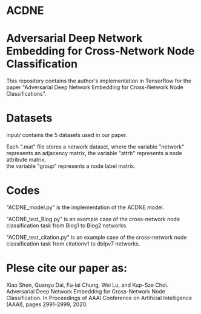 # ACDNE
Adversarial Deep Network Embedding for Cross-Network Node Classification
====
This repository contains the author's implementation in Tensorflow for the paper "Adversarial Deep Network Embedding for Cross-Network Node Classifications".


Datasets
===
input/ contains the 5 datasets used in our paper.

Each ".mat" file stores a network dataset, where 
the variable "network" represents an adjacency matrix, 
the variable "attrb" represents a node attribute matrix,  
the variable "group" represents a node label matrix. 

Codes
===
"ACDNE_model.py" is the implementation of the ACDNE model.

"ACDNE_test_Blog.py" is an example case of the cross-network node classification task from Blog1 to Blog2 networks.

"ACDNE_test_citation.py" is an example case of the cross-network node classification task from citationv1 to dblpv7 networks.

Plese cite our paper as:
===
Xiao Shen, Quanyu Dai, Fu-lai Chung, Wei Lu, and Kup-Sze Choi. Adversarial Deep Network Embedding for Cross-Network Node Classification. In Proceedings of AAAI Conference on Artificial Intelligence (AAAI), pages 2991-2999, 2020.
